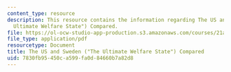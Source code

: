 ```yaml
---
content_type: resource
description: This resource contains the information regarding The US and Sweden ("The
  Ultimate Welfare State") Compared.
file: https://ol-ocw-studio-app-production.s3.amazonaws.com/courses/21a-230j-the-contemporary-american-family-spring-2004/7830fb95450ca599fa0d84660b7a82d8_MIT21A_230JS04_ussweden.pdf
file_type: application/pdf
resourcetype: Document
title: The US and Sweden ("The Ultimate Welfare State") Compared
uid: 7830fb95-450c-a599-fa0d-84660b7a82d8
---
```

